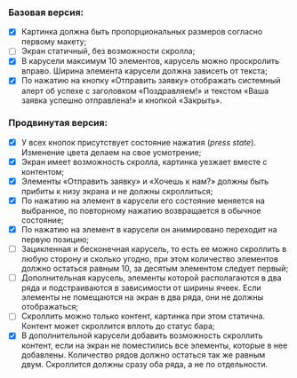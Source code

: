 ### Базовая версия:

 - [x] Картинка должна быть пропорциональных размеров согласно первому макету;
 - [ ] Экран статичный, без возможности скролла;
 - [x] В карусели максимум 10 элементов, карусель можно проскролить вправо. Ширина элемента карусели должна зависеть от текста;
 - [x] По нажатию на кнопку «Отправить заявку» отображать системный алерт об успехе с заголовком «Поздравляем!» и текстом «Ваша заявка успешно отправлена!» и кнопкой «Закрыть».

### Продвинутая версия:

 - [x] У всех кнопок присутствует состояние нажатия (*press state*). Изменение цвета делаем на свое усмотрение;
 - [x] Экран имеет возможность скролла, картинка уезжает вместе с контентом;
 - [x] Элементы «Отправить заявку» и «Хочешь к нам?» должны быть прибиты к низу экрана и не должны скроллиться;
 - [x] По нажатию на элемент в карусели его состояние меняется на выбранное, по повторному нажатию возвращается в обычное состояние;
 - [x] По нажатию на элемент в карусели он анимировано переходит на первую позицию;
 - [ ] Зацикленная и бесконечная карусель, то есть ее можно скроллить в любую сторону и сколько угодно, при этом количество элементов должно остаться равным 10, за десятым элементом следует первый;
 - [ ] Дополнительная карусель, элементы которой располагаются в два ряда и подстраиваются в зависимости от ширины ячеек. Если элементы не помещаются на экран в два ряда, они не должны отображаться;
 - [ ] Скроллить можно только контент, картинка при этом статична. Контент может скроллится вплоть до статус бара;
 - [x] В дополнительной карусели добавить возможность скроллить контент, если на экран не поместились все элементы, которые в нее добавлены. Количество рядов должно остаться так же равным двум. Скроллится должны сразу оба ряда, а не по отдельности.
